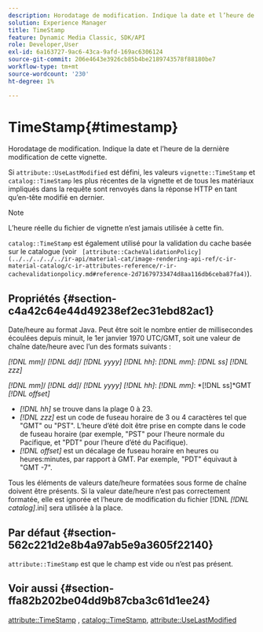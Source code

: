 ```yaml
---
description: Horodatage de modification. Indique la date et l’heure de la dernière modification de cette vignette.
solution: Experience Manager
title: TimeStamp
feature: Dynamic Media Classic, SDK/API
role: Developer,User
exl-id: 6a163727-9ac6-43ca-9afd-169ac6306124
source-git-commit: 206e4643e3926cb85b4be2189743578f88180be7
workflow-type: tm+mt
source-wordcount: '230'
ht-degree: 1%

---
```


# TimeStamp{#timestamp}

Horodatage de modification. Indique la date et l’heure de la dernière modification de cette vignette.

Si `attribute::UseLastModified` est défini, les valeurs `vignette::TimeStamp` et `catalog::TimeStamp` les plus récentes de la vignette et de tous les matériaux impliqués dans la requête sont renvoyés dans la réponse HTTP en tant qu’en-tête modifié en dernier.

>[!NOTE]
>
>L’heure réelle du fichier de vignette n’est jamais utilisée à cette fin.

`catalog::TimeStamp` est également utilisé pour la validation du cache basée sur le catalogue (voir  ` [attribute::CacheValidationPolicy](../../../../../ir-api/material-cat/image-rendering-api-ref/c-ir-material-catalog/c-ir-attributes-reference/r-ir-cachevalidationpolicy.md#reference-2d71679733474d8aa116db6ceba87fa4)`).

## Propriétés {#section-c4a42c64e44d49238ef2ec31ebd82ac1}

Date/heure au format Java. Peut être soit le nombre entier de millisecondes écoulées depuis minuit, le 1er janvier 1970 UTC/GMT, soit une valeur de chaîne date/heure avec l’un des formats suivants :

*[!DNL mm]*/  *[!DNL dd]*/  *[!DNL yyyy]* *[!DNL hh]*:  *[!DNL mm]*:  *[!DNL ss]* *[!DNL zzz]*

*[!DNL mm]*/  *[!DNL dd]*/  *[!DNL yyyy]* *[!DNL hh]*:  *[!DNL mm]*: *[!DNL ss]*GMT  *[!DNL offset]*

* *[!DNL hh]* se trouve dans la plage 0 à 23.
* *[!DNL zzz]* est un code de fuseau horaire de 3 ou 4 caractères tel que &quot;GMT&quot; ou &quot;PST&quot;. L’heure d’été doit être prise en compte dans le code de fuseau horaire (par exemple, &quot;PST&quot; pour l’heure normale du Pacifique, et &quot;PDT&quot; pour l’heure d’été du Pacifique).
* *[!DNL offset]* est un décalage de fuseau horaire en heures ou heures:minutes, par rapport à GMT. Par exemple, &quot;PDT&quot; équivaut à &quot;GMT -7&quot;.

Tous les éléments de valeurs date/heure formatées sous forme de chaîne doivent être présents. Si la valeur date/heure n’est pas correctement formatée, elle est ignorée et l’heure de modification du fichier [!DNL *[!DNL catalog]*.ini] sera utilisée à la place.

## Par défaut {#section-562c221d2e8b4a97ab5e9a3605f22140}

`attribute::TimeStamp` est que le champ est vide ou n’est pas présent.

## Voir aussi {#section-ffa82b202be04dd9b87cba3c61d1ee24}

[attribute::TimeStamp](../../../../../ir-api/material-cat/image-rendering-api-ref/c-ir-material-catalog/c-ir-attributes-reference/r-ir-timestamp.md#reference-8373ad4ee03d4e4b9a8fc96cf42b3181) ,  [catalog::TimeStamp](../../../../../ir-api/material-cat/image-rendering-api-ref/c-ir-material-catalog/c-ir-material-data-reference/r-ir-timestamp-dataref.md#reference-6daf7973dc4f4b4e9e8165756db7c319),  [attribute::UseLastModified](../../../../../ir-api/material-cat/image-rendering-api-ref/c-ir-material-catalog/c-ir-attributes-reference/r-ir-uselastmodified.md#reference-d2ab628c9e004fedbd38324866dbca1d)
